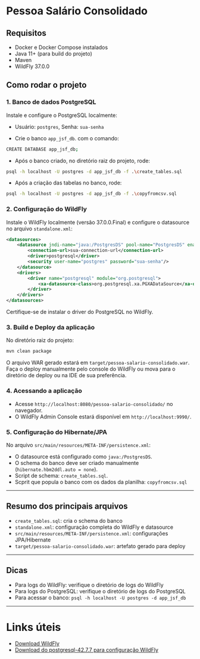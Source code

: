 # Pessoa Salário Consolidado

## Requisitos
- Docker e Docker Compose instalados
- Java 11+ (para build do projeto)
- Maven
- WildFly 37.0.0


## Como rodar o projeto

### 1. Banco de dados PostgreSQL

Instale e configure o PostgreSQL localmente:
- Usuário: `postgres`, Senha: `sua-senha`
  
- Crie o banco `app_jsf_db`. com o comando:
```sh
CREATE DATABASE app_jsf_db;
```

- Após o banco criado, no diretório raiz do projeto, rode:
```sh
psql -h localhost -U postgres -d app_jsf_db -f .\create_tables.sql
````
- Após a criação das tabelas no banco, rode:
``` sh
psql -h localhost -U postgres -d app_jsf_db -f .\copyfromcsv.sql
```


### 2. Configuração do WildFly

Instale o WildFly localmente (versão 37.0.0.Final) e configure o datasource no arquivo `standalone.xml`:
```xml
<datasources>
    <datasource jndi-name="java:/PostgresDS" pool-name="PostgresDS" enabled="true" use-java-context="true">
        <connection-url>sua-connection-url</connection-url>
        <driver>postgresql</driver>
        <security user-name="postgres" password="sua-senha"/>
    </datasource>
    <drivers>
        <driver name="postgresql" module="org.postgresql">
            <xa-datasource-class>org.postgresql.xa.PGXADataSource</xa-datasource-class>
        </driver>
    </drivers>
</datasources>
```
Certifique-se de instalar o driver do PostgreSQL no WildFly.

### 3. Build e Deploy da aplicação

No diretório raiz do projeto:
```sh
mvn clean package
```
O arquivo WAR gerado estará em `target/pessoa-salario-consolidado.war`.
Faça o deploy manualmente pelo console do WildFly ou mova para o diretório de deploy ou na IDE de sua preferência.


### 4. Acessando a aplicação

- Acesse `http://localhost:8080/pessoa-salario-consolidado/` no navegador.
- O WildFly Admin Console estará disponível em `http://localhost:9990/`.

### 5. Configuração do Hibernate/JPA

No arquivo `src/main/resources/META-INF/persistence.xml`:
- O datasource está configurado como `java:/PostgresDS`.
- O schema do banco deve ser criado manualmente (`hibernate.hbm2ddl.auto = none`).
- Script de schema: `create_tables.sql`.
- Scprit que popula o banco com os dados da planilha: `copyfromcsv.sql`

---

## Resumo dos principais arquivos
- `create_tables.sql`: cria o schema do banco
- `standalone.xml`: configuração completa do WildFly e datasource
- `src/main/resources/META-INF/persistence.xml`: configurações JPA/Hibernate
- `target/pessoa-salario-consolidado.war`: artefato gerado para deploy

---

## Dicas
- Para logs do WildFly: verifique o diretório de logs do WildFly
- Para logs do PostgreSQL: verifique o diretório de logs do PostgreSQL
- Para acessar o banco: `psql -h localhost -U postgres -d app_jsf_db`

---

# Links úteis
- [Download WildFly](https://www.wildfly.org/downloads/)
- [Download do postgresql-42.7.7 para configuração WildFly](https://jdbc.postgresql.org/download/)

